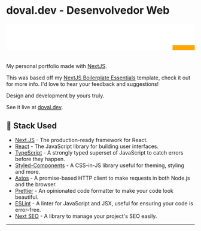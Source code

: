 # doval.dev - Desenvolvedor Web
<div style="text-align: center;">

<img src="./public/images/doval-dev-logo-white-single.svg" alt="doval.dev"/> 
</div>
<br/>

My personal portfolio made with [NextJS](https://nextjs.org/).

This was based off my [NextJS Boilerplate Essentials](https://github.com/Dovalization/next-boilerplate-essentials) template, check it out for more info. I'd love to hear your feedback and suggestions!

Design and development by yours truly.

See it live at [doval.dev](https://doval.dev).


## 🧰 Stack Used
- [Next.JS](https://nextjs.org/) - The production-ready framework for React.
- [React](https://reactjs.org/) - The JavaScript library for building user interfaces.
- [TypeScript](https://www.typescriptlang.org/) - A strongly typed superset of JavaScript to catch errors before they happen.
- [Styled-Components](https://styled-components.com/) - A CSS-in-JS library useful for theming, styling and more.
- [Axios](https://axios-http.com/) - A promise-based HTTP client to make requests in both Node.js and the browser.  
- [Prettier](https://prettier.io/) - An opinionated code formatter to make your code look beautiful.
- [ESLint](https://eslint.org/) - A linter for JavaScript and JSX, useful for ensuring your code is error-free.
- [Next SEO](https://github.com/garmeeh/next-seo) - A library to manage your project's SEO easily.

---
